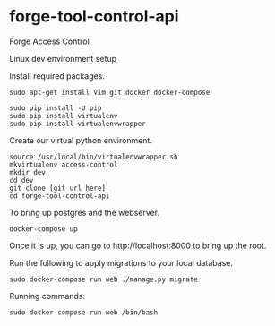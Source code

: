# forge-tool-control-api
Forge Access Control

Linux dev environment setup

Install required packages.
```
sudo apt-get install vim git docker docker-compose

sudo pip install -U pip
sudo pip install virtualenv
sudo pip install virtualenvwrapper
```

Create our virtual python environment.
```
source /usr/local/bin/virtualenvwrapper.sh
mkvirtualenv access-control
mkdir dev
cd dev
git clone [git url here]
cd forge-tool-control-api
```

To bring up postgres and the webserver.

```
docker-compose up
```

Once it is up, you can go to http://localhost:8000 to bring up the root.

Run the following to apply migrations to your local database.

```
sudo docker-compose run web ./manage.py migrate
```

Running commands:

```
sudo docker-compose run web /bin/bash
```
